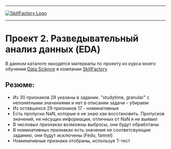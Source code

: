 ﻿***
[![SkillFactory Logo](https://static.tildacdn.com/tild6565-6361-4831-a664-366538616534/SF_MRG_logo_new.svg "Сайт SkillFactory")](https://skillfactory.ru/)
***
# Проект 2. Разведывательный анализ данных (EDA)

В данном каталоге находятся материалы по проекту из курса моего обучения [Data Science](https://skillfactory.ru/data-science-specialization "Курс") в компании [SkillFactory](https://skillfactory.ru/)

## Резюме:

- Из 30 признаков 29 указаны в задании. "studytime, granular" с непонятными значениями и нет в описании задачи - убираем
- Из оставшихся 29 признаков 17 - номинативные
- Есть пропуски NaN, которые я не знаю как восстановить. Пропусков значений, не несущих информации, отличных от NaN я не выявил
- В числовых признаках возможны выбросы, они будут обработаны
- В номинативных признаках есть значения не соответсвующие заданию, они будут исключены (Fedu, famrel)
- Номинативные признаки отобраны, используя Т-тест